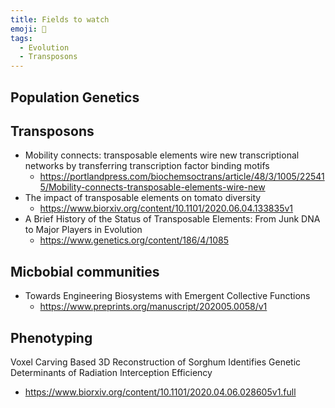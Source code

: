 ```yaml
---
title: Fields to watch
emoji: 🌳
tags:
  - Evolution
  - Transposons
---
```


## Population Genetics

## Transposons
* Mobility connects: transposable elements wire new transcriptional networks by transferring transcription factor binding motifs
    - https://portlandpress.com/biochemsoctrans/article/48/3/1005/225415/Mobility-connects-transposable-elements-wire-new
* The impact of transposable elements on tomato diversity
  - https://www.biorxiv.org/content/10.1101/2020.06.04.133835v1
* A Brief History of the Status of Transposable Elements: From Junk DNA to Major Players in Evolution
  - https://www.genetics.org/content/186/4/1085

## Micbobial communities
* Towards Engineering Biosystems with Emergent Collective Functions
  - https://www.preprints.org/manuscript/202005.0058/v1

## Phenotyping
Voxel Carving Based 3D Reconstruction of Sorghum Identifies Genetic Determinants of Radiation Interception Efficiency
  - https://www.biorxiv.org/content/10.1101/2020.04.06.028605v1.full